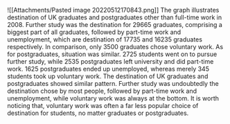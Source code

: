 ![[Attachments/Pasted image 20220512170843.png]]
The graph illustrates destination of UK graduates and postgraduates other than full-time work in 2008.
Further study was the destination for 29665 graduates, comprising a biggest part of all graduates, followed by part-time work and unemployment, which are destination of 17735 and 16235 graduates respectively. In comparison, only 3500 graduates chose voluntary work. 
As for postgraduates, situation was similar. 2725 students went on to pursue further study, while 2535 postgraduates left university and did part-time work. 1625 postgraduates ended up unemployed, whereas merely 345 students took up voluntary work.
The destination of UK graduates and postgraduates showed similar pattern. Further study was undoubtedly the destination chose by most people, followed by part-time work and unemployment, while voluntary work was always at the bottom. It is worth noticing that, voluntary work was often a far less popular choice of destination for students, no matter graduates or postgraduates.
